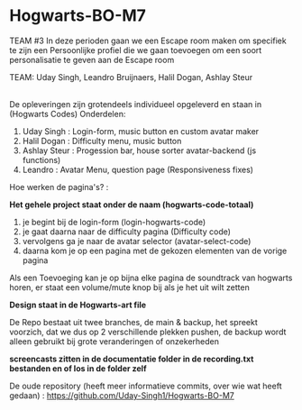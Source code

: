 # Hogwarts-BO-M7

TEAM #3
In deze perioden gaan we een Escape room maken om specifiek te zijn een Persoonlijke profiel die we gaan toevoegen om een soort personalisatie te geven aan de Escape room

TEAM:
Uday Singh,
Leandro Bruijnaers,
Halil Dogan,
Ashlay Steur 
<br>
<br>

De opleveringen zijn grotendeels individueel  opgeleverd en staan in (Hogwarts Codes)
Onderdelen:

1. Uday Singh : Login-form, music button en custom avatar maker
2. Halil Dogan : Difficulty menu, music button
3. Ashlay Steur : Progession bar, house sorter avatar-backend (js functions)
4. Leandro : Avatar Menu, question page (Responsiveness fixes)

Hoe werken de pagina's? :

**Het gehele project staat onder de naam (hogwarts-code-totaal)**

1. je begint bij de login-form (login-hogwarts-code)
2. je gaat daarna naar de difficulty pagina (Difficulty code)
3. vervolgens ga je naar de avatar selector (avatar-select-code)
4. daarna kom je op een pagina met de gekozen elementen van de vorige pagina


Als een Toevoeging kan je op bijna elke pagina de soundtrack van hogwarts horen,
er staat een volume/mute knop bij als je het uit wilt zetten 

**Design staat in de Hogwarts-art file**

De Repo bestaat uit twee branches, de main & backup, het spreekt voorzich, dat we dus op 2 verschillende plekken pushen, de backup wordt alleen gebruikt bij grote veranderingen of onzekerheden

**screencasts zitten in de documentatie folder in de recording.txt bestanden en of los in de folder zelf** 

De oude repository (heeft meer informatieve commits, over wie wat heeft gedaan) : https://github.com/Uday-Singh1/Hogwarts-BO-M7
